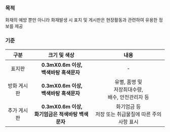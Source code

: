 ### 목적
화재의 예방 뿐만 아니라 화재발생 시 표지 및 게시판은 현장활동과 관련하여 유용한 정보를 제공

### 기준
| 구분 | 크기 및 색상 | 내용 |
|:----:|:--------------------------:|:---------------------------:|
| 표지판 | &nbsp;**0.3mX0.6m 이상,<br> 백색바탕 흑색문자**&nbsp; | - |
| 방화 게시판 | &nbsp;**0.3mX0.6m 이상,<br> 백색바탕 흑색문자**&nbsp; | 유별, 품명 및<br> 저장최대수량,<br> 배수, 안전관리자 등 |
| 추가 게시판 | &nbsp;**0.3mX0.6m 이상,<br> 화기엄금은 적색바탕 백색문자**&nbsp; | 화기엄금 등<Br> 저장 또는 취급물질에 따른 주의사항 표시 |
